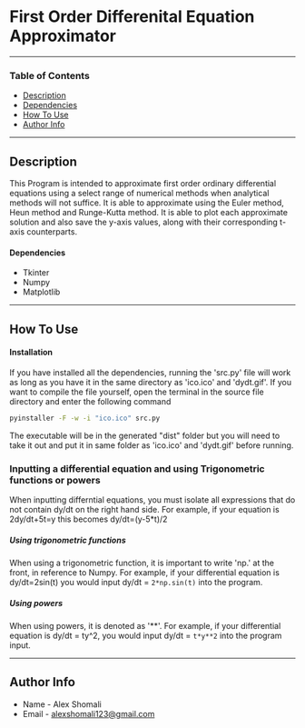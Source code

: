 # First Order Differenital Equation Approximator


---

### Table of Contents


- [Description](#description)
- [Dependencies](#Dependencies)
- [How To Use](#how-to-use)
- [Author Info](#author-info)

---

## Description

This Program is intended to approximate first order ordinary differential equations using a select range of numerical methods when analytical methods will not suffice. It is able to approximate using the Euler method, Heun method and Runge-Kutta method. It is able to plot each approximate solution and also save the y-axis values, along with their corresponding t-axis counterparts. 

#### Dependencies

- Tkinter
- Numpy
- Matplotlib



---

## How To Use

#### Installation

If you have installed all the dependencies, running the 'src.py' file will work as long as you have it in the same directory as 'ico.ico' and 'dydt.gif'. If you want to compile the file yourself, open the terminal in the source file directory and enter the following command

```cmd
pyinstaller -F -w -i "ico.ico" src.py
```
The executable will be in the generated "dist" folder but you will need to take it out and put it in same folder as 'ico.ico' and 'dydt.gif' before running. 

### Inputting a differential equation and using Trigonometric functions or powers

When inputting differntial equations, you must isolate all expressions that do not contain dy/dt on the right hand side. For example, if your equation is 2dy/dt+5t=y this becomes dy/dt=(y-5*t)/2


##### Using trigonometric functions

When using a trigonometric function, it is important to write 'np.' at the front, in reference to Numpy. 
For example, if your differential equation is
dy/dt=2sin(t)
you would input dy/dt = ``` 2*np.sin(t) ``` into the program. 

##### Using powers

When using powers, it is denoted as '**'.
For example, if your differential equation is
dy/dt = ty^2,
you would input dy/dt = ``` t*y**2 ``` into the program input. 

---


## Author Info

- Name - Alex Shomali
- Email - alexshomali123@gmail.com


